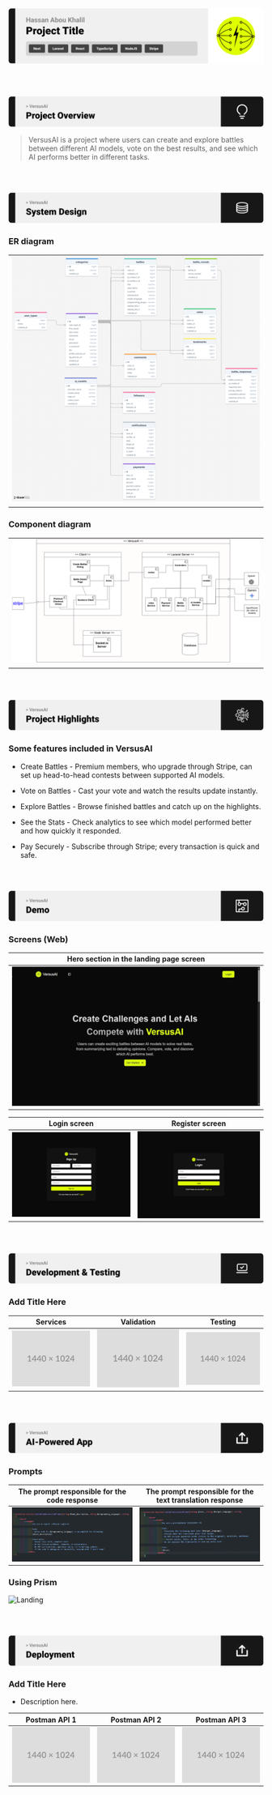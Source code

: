 <img src="./readme/title1.svg"/>

<br><br>

<!-- project overview -->
<img src="./readme/title2.svg"/>

> VersusAI is a project where users can create and explore battles between different AI models, vote on the best results, and see which AI performs better in different tasks.

<br><br>

<!-- System Design -->
<img src="./readme/title3.svg"/>

### ER diagram

|                                                            |
| ---------------------------------------------------------- |
| ![Landing](./readme/system-design/VersusAI-ER-diagram.png) |
|                                                            |

### Component diagram

|                                                                   |
| ----------------------------------------------------------------- |
| ![Landing](./readme/system-design/component-diagram_versusai.png) |
|                                                                   |

<br><br>

<!-- Project Highlights -->
<img src="./readme/title4.svg"/>

### Some features included in VersusAI

- Create Battles - Premium members, who upgrade through Stripe, can set up head-to-head contests between supported AI models.

- Vote on Battles - Cast your vote and watch the results update instantly.

- Explore Battles - Browse finished battles and catch up on the highlights.

- See the Stats - Check analytics to see which model performed better and how quickly it responded.

- Pay Securely - Subscribe through Stripe; every transaction is quick and safe.

<br><br>

<!-- Demo -->
<img src="./readme/title5.svg"/>

### Screens (Web)

| Hero section in the landing page screen     |
| ------------------------------------------- |
| ![Landing](./readme/demo/versusai_hero.gif) |

| Login screen                              | Register screen                        |
| ----------------------------------------- | -------------------------------------- |
| ![Landing](./readme/demo/signup-page.png) | ![fsdaf](./readme/demo/login-page.png) |

<br><br>

<!-- Development & Testing -->
<img src="./readme/title6.svg"/>

### Add Title Here

| Services                                | Validation                            | Testing                               |
| --------------------------------------- | ------------------------------------- | ------------------------------------- |
| ![Landing](./readme/demo/1440x1024.png) | ![fsdaf](./readme/demo/1440x1024.png) | ![fsdaf](./readme/demo/1440x1024.png) |

<br><br>

<!-- AI Development -->
<img src="./readme/title7.svg"/>

### Prompts

| The prompt responsible for the code response    | The prompt responsible for the text translation response |
| ----------------------------------------------- | -------------------------------------------------------- |
| ![Landing](./readme/AI-development/prompt1.png) | ![fsdaf](./readme/AI-development/prompt2.png)            |

### Using Prism

![Landing](./readme/AI-development/prism.png)

<br><br>

<!-- Deployment -->
<img src="./readme/title8.svg"/>

### Add Title Here

- Description here.

| Postman API 1                           | Postman API 2                         | Postman API 3                         |
| --------------------------------------- | ------------------------------------- | ------------------------------------- |
| ![Landing](./readme/demo/1440x1024.png) | ![fsdaf](./readme/demo/1440x1024.png) | ![fsdaf](./readme/demo/1440x1024.png) |

<br><br>
